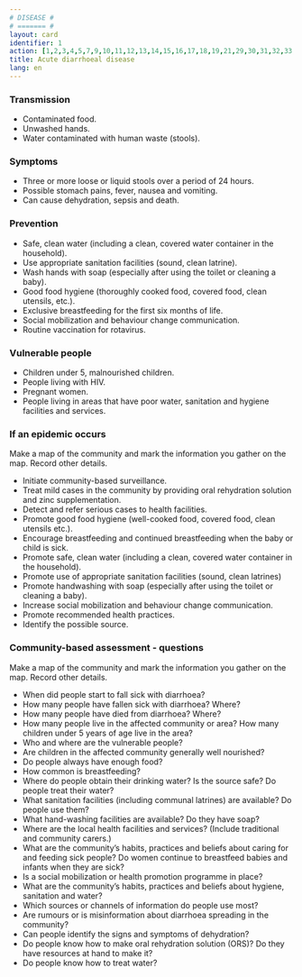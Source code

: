 ```yaml
---
# DISEASE #
# ======= #
layout: card
identifier: 1 
action: [1,2,3,4,5,7,9,10,11,12,13,14,15,16,17,18,19,21,29,30,31,32,33,34,39, 43]
title: Acute diarrhoeal disease
lang: en
---
```


### Transmission

- Contaminated food. 
- Unwashed hands. 
- Water contaminated with human waste (stools).

### Symptoms

- Three or more loose or liquid stools over a period of 24 hours. 
- Possible stomach pains, fever, nausea and vomiting. 
- Can cause dehydration, sepsis and death.

### Prevention

- Safe, clean water (including a clean, covered water container in the household).
- Use appropriate sanitation facilities (sound, clean latrine).
- Wash hands with soap (especially after using the toilet or cleaning a baby). 
- Good food hygiene (thoroughly cooked food, covered food, clean utensils, etc.). 
- Exclusive breastfeeding for the first six months of life. 
- Social mobilization and behaviour change communication.
- Routine vaccination for rotavirus. 

### Vulnerable people

- Children under 5, malnourished children. 
- People living with HIV. 
- Pregnant women. 
- People living in areas that have poor water, sanitation and hygiene facilities and services. 

### If an epidemic occurs

Make a map of the community and mark the information you gather on the map. Record other details.
- Initiate community-based surveillance. 
- Treat mild cases in the community by providing oral rehydration solution and zinc supplementation.
- Detect and refer serious cases to health facilities.
- Promote good food hygiene (well-cooked food, covered food, clean utensils etc.). 
- Encourage breastfeeding and continued breastfeeding when the baby or child is sick. 
- Promote safe, clean water (including a clean, covered water container in the household).
- Promote use of appropriate sanitation facilities (sound, clean latrines) 
- Promote handwashing with soap (especially after using the toilet or cleaning a baby).
- Increase social mobilization and behaviour change communication.
- Promote recommended health practices.
- Identify the possible source. 

### Community-based assessment - questions

Make a map of the community and mark the information you gather on the map. Record other details.
- When did people start to fall sick with diarrhoea? 
- How many people have fallen sick with diarrhoea? Where? 
- How many people have died from diarrhoea? Where? 
- How many people live in the affected community or area? How many children under 5 years of age live in the area? 
- Who and where are the vulnerable people? 
- Are children in the affected community generally well nourished? 
- Do people always have enough food? 
- How common is breastfeeding? 
- Where do people obtain their drinking water? Is the source safe? Do people treat their water? 
-	What sanitation facilities (including communal latrines) are available? Do people use them? 
-	What hand-washing facilities are available? Do they have soap? 
- Where are the local health facilities and services? (Include traditional and community carers.) 
- What are the community’s habits, practices and beliefs about caring for and feeding sick people? Do women continue to breastfeed babies and infants when they are sick? 
- Is a social mobilization or health promotion programme in place? 
- What are the community’s habits, practices and beliefs about hygiene, sanitation and water?
- Which sources or channels of information do people use most? 
- Are rumours or is misinformation about diarrhoea spreading in the community?
-	Can people identify the signs and symptoms of dehydration?
-	Do people know how to make oral rehydration solution (ORS)? Do they have resources at hand to make it?
-	Do people know how to treat water?
